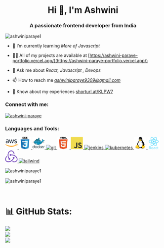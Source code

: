 <h1 align="center">Hi 👋, I'm Ashwini</h1>
<h3 align="center">A passionate frontend developer from India</h3>

<p align="left"> <img src="https://komarev.com/ghpvc/?username=ashwiniparaye1&label=Profile%20views&color=0e75b6&style=flat" alt="ashwiniparaye1" /> </p>

- 🌱 I’m currently learning _More of Javascript_

- 👨‍💻 All of my projects are available at [https://ashwini-paraye-portfolio.vercel.app/](https://ashwini-paraye-portfolio.vercel.app/)

- 💬 Ask me about _React, Javascript , Devops_

- 📫 How to reach me *ashwiniparaye9309@gmail.com*

- 📄 Know about my experiences [shorturl.at/KLPW7](shorturl.at/KLPW7)

<h3 align="left">Connect with me:</h3>
<p align="left">
<a href="https://linkedin.com/in/ashwini-paraye" target="blank"><img align="center" src="https://raw.githubusercontent.com/rahuldkjain/github-profile-readme-generator/master/src/images/icons/Social/linked-in-alt.svg" alt="ashwini-paraye" height="30" width="40" /></a>
</p>

<h3 align="left">Languages and Tools:</h3>
<p align="left"> <a href="https://aws.amazon.com" target="_blank" rel="noreferrer"> <img src="https://raw.githubusercontent.com/devicons/devicon/master/icons/amazonwebservices/amazonwebservices-original-wordmark.svg" alt="aws" width="40" height="40"/> </a> <a href="https://www.w3schools.com/css/" target="_blank" rel="noreferrer"> <img src="https://raw.githubusercontent.com/devicons/devicon/master/icons/css3/css3-original-wordmark.svg" alt="css3" width="40" height="40"/> </a> <a href="https://www.docker.com/" target="_blank" rel="noreferrer"> <img src="https://raw.githubusercontent.com/devicons/devicon/master/icons/docker/docker-original-wordmark.svg" alt="docker" width="40" height="40"/> </a> <a href="https://git-scm.com/" target="_blank" rel="noreferrer"> <img src="https://www.vectorlogo.zone/logos/git-scm/git-scm-icon.svg" alt="git" width="40" height="40"/> </a> <a href="https://www.w3.org/html/" target="_blank" rel="noreferrer"> <img src="https://raw.githubusercontent.com/devicons/devicon/master/icons/html5/html5-original-wordmark.svg" alt="html5" width="40" height="40"/> </a> <a href="https://developer.mozilla.org/en-US/docs/Web/JavaScript" target="_blank" rel="noreferrer"> <img src="https://raw.githubusercontent.com/devicons/devicon/master/icons/javascript/javascript-original.svg" alt="javascript" width="40" height="40"/> </a> <a href="https://www.jenkins.io" target="_blank" rel="noreferrer"> <img src="https://www.vectorlogo.zone/logos/jenkins/jenkins-icon.svg" alt="jenkins" width="40" height="40"/> </a> <a href="https://kubernetes.io" target="_blank" rel="noreferrer"> <img src="https://www.vectorlogo.zone/logos/kubernetes/kubernetes-icon.svg" alt="kubernetes" width="40" height="40"/> </a> <a href="https://www.linux.org/" target="_blank" rel="noreferrer"> <img src="https://raw.githubusercontent.com/devicons/devicon/master/icons/linux/linux-original.svg" alt="linux" width="40" height="40"/> </a> <a href="https://reactjs.org/" target="_blank" rel="noreferrer"> <img src="https://raw.githubusercontent.com/devicons/devicon/master/icons/react/react-original-wordmark.svg" alt="react" width="40" height="40"/> </a> <a href="https://redux.js.org" target="_blank" rel="noreferrer"> <img src="https://raw.githubusercontent.com/devicons/devicon/master/icons/redux/redux-original.svg" alt="redux" width="40" height="40"/> </a> <a href="https://tailwindcss.com/" target="_blank" rel="noreferrer"> <img src="https://www.vectorlogo.zone/logos/tailwindcss/tailwindcss-icon.svg" alt="tailwind" width="40" height="40"/> </a> </p>

<p><img align="center" src="https://github-readme-stats.vercel.app/api/top-langs?username=ashwiniparaye1&show_icons=true&locale=en&layout=compact" alt="ashwiniparaye1" /></p>

<p><img align="center" src="https://github-readme-streak-stats.herokuapp.com/?user=ashwiniparaye1&" alt="ashwiniparaye1" /></p><br>

# 📊 GitHub Stats:

![](https://github-readme-stats.vercel.app/api?username=AshwiniParaye1&theme=dark&hide_border=true&include_all_commits=false&count_private=false)<br/>
![](https://github-readme-streak-stats.herokuapp.com/?user=AshwiniParaye1&theme=dark&hide_border=true)<br/>
![](https://github-readme-stats.vercel.app/api/top-langs/?username=AshwiniParaye1&theme=dark&hide_border=true&include_all_commits=false&count_private=false&layout=compact)

